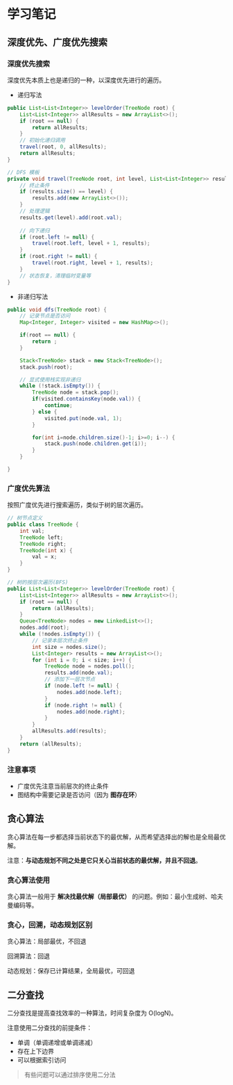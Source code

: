 # 学习笔记

## 深度优先、广度优先搜索

### 深度优先搜索

深度优先本质上也是递归的一种，以深度优先进行的遍历。

+ 递归写法

```java
public List<List<Integer>> levelOrder(TreeNode root) {
    List<List<Integer>> allResults = new ArrayList<>();
    if (root == null) {
        return allResults;
    }
    // 初始化递归调用
    travel(root, 0, allResults);
    return allResults;
}

// DFS 模板
private void travel(TreeNode root, int level, List<List<Integer>> results) {
    // 终止条件
    if (results.size() == level) {
        results.add(new ArrayList<>());
    }
    // 处理逻辑
    results.get(level).add(root.val);
    
    // 向下递归
    if (root.left != null) {
        travel(root.left, level + 1, results);
    }
    if (root.right != null) {
        travel(root.right, level + 1, results);
    }
    // 状态恢复，清理临时变量等
}
```

+ 非递归写法

```java
public void dfs(TreeNode root) {
    // 记录节点是否访问
    Map<Integer, Integer> visited = new HashMap<>();

    if(root == null) {
        return ;
    }

    Stack<TreeNode> stack = new Stack<TreeNode>();
    stack.push(root);

    // 显式使用栈实现非递归
    while (!stack.isEmpty()) {
        TreeNode node = stack.pop();
        if(visited.containsKey(node.val)) {
            continue;
        } else {
            visited.put(node.val, 1);
        }

        for(int i=node.children.size()-1; i>=0; i--) {
            stack.push(node.children.get(i));
        }
    }

}
```

### 广度优先算法

按照广度优先进行搜索遍历，类似于树的层次遍历。

```java
// 树节点定义
public class TreeNode { 
    int val;    
    TreeNode left;    
    TreeNode right;    
    TreeNode(int x) {
        val = x;
    }
}

// 树的按层次遍历(BFS)
public List<List<Integer>> levelOrder(TreeNode root) {
    List<List<Integer>> allResults = new ArrayList<>();
    if (root == null) {
        return (allResults);
    }
    Queue<TreeNode> nodes = new LinkedList<>();
    nodes.add(root);
    while (!nodes.isEmpty()) {
        // 记录本层次终止条件
        int size = nodes.size();
        List<Integer> results = new ArrayList<>();
        for (int i = 0; i < size; i++) {
            TreeNode node = nodes.poll();
            results.add(node.val);
            // 添加下一层次节点
            if (node.left != null) {
                nodes.add(node.left);
            }
            if (node.right != null) {
                nodes.add(node.right);
            }
        }
        allResults.add(results);
    }
    return (allResults);
}
```

### 注意事项

+ 广度优先注意当前层次的终止条件
+ 图结构中需要记录是否访问（因为 **图存在环**）

## 贪心算法

贪心算法在每一步都选择当前状态下的最优解，从而希望选择出的解也是全局最优解。

注意：**与动态规划不同之处是它只关心当前状态的最优解，并且不回退**。

### 贪心算法使用

贪心算法一般用于 **解决找最优解（局部最优）** 的问题。例如：最小生成树、哈夫曼编码等。

### 贪心，回溯，动态规划区别

贪心算法：局部最优，不回退

回溯算法：回退

动态规划：保存已计算结果，全局最优，可回退

## 二分查找

二分查找是提高查找效率的一种算法，时间复杂度为 O(logN)。

注意使用二分查找的前提条件：

+ 单调（单调递增或单调递减）
+ 存在上下边界
+ 可以根据索引访问

> 有些问题可以通过排序使用二分法
